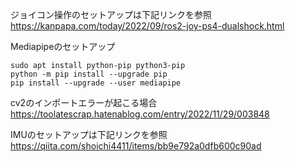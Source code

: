 ジョイコン操作のセットアップは下記リンクを参照
https://kanpapa.com/today/2022/09/ros2-joy-ps4-dualshock.html

Mediapipeのセットアップ
```
sudo apt install python-pip python3-pip
python -m pip install --upgrade pip
pip install --upgrade --user mediapipe
```
cv2のインポートエラーが起こる場合
https://toolatescrap.hatenablog.com/entry/2022/11/29/003848

IMUのセットアップは下記リンクを参照
https://qiita.com/shoichi4411/items/bb9e792a0dfb600c90ad
